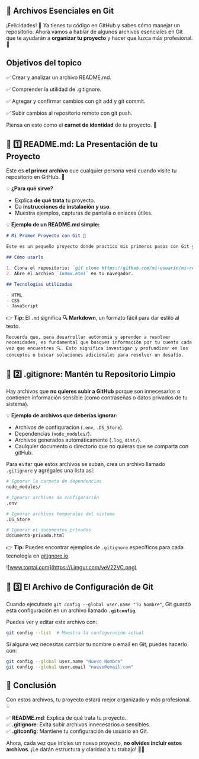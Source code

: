 ## 📜 **Archivos Esenciales en Git**

¡Felicidades! 🎉 Ya tienes tu código en GitHub y sabes cómo manejar un repositorio. Ahora vamos a hablar de algunos archivos esenciales en Git que te ayudarán a **organizar tu proyecto** y hacer que luzca más profesional. 🚀

## Objetivos del topico

✅ Crear y analizar un archivo README.md.

✅ Comprender la utilidad de .gitignore.

✅ Agregar y confirmar cambios con git add y git commit.

✅ Subir cambios al repositorio remoto con git push.

Piensa en esto como el **carnet de identidad** de tu proyecto. 📇

## 📌 **1️⃣ README.md: La Presentación de tu Proyecto**

Este es **el primer archivo** que cualquier persona verá cuando visite tu repositorio en GitHub. 📄

💡 **¿Para qué sirve?**

- Explica **de qué trata** tu proyecto.
- Da **instrucciones de instalación y uso**.
- Muestra ejemplos, capturas de pantalla o enlaces útiles.

💡 **Ejemplo de un README.md simple:**

```md
# Mi Primer Proyecto con Git 🚀

Este es un pequeño proyecto donde practico mis primeros pasos con Git y GitHub.

## Cómo usarlo

1. Clona el repositorio: `git clone https://github.com/mi-usuario/mi-repo.git`
2. Abre el archivo `index.html` en tu navegador.

## Tecnologías utilizadas

- HTML
- CSS
- JavaScript
```

👉 **Tip:** El `.md` significa **🔍 Markdown**, un formato fácil para dar estilo al texto.

    Recuerda que, para desarrollar autonomía y aprender a resolver necesidades, es fundamental que busques información por tu cuenta cada vez que encuentres 🔍. Esto significa investigar y profundizar en los conceptos o buscar soluciones adicionales para resolver un desafío.

## 🚫 **2️⃣ .gitignore: Mantén tu Repositorio Limpio**

Hay archivos que **no quieres subir a GitHub** porque son innecesarios o contienen información sensible (como contraseñas o datos privados de tu sistema).

💡 **Ejemplo de archivos que deberías ignorar:**

- Archivos de configuración (`.env`, `.DS_Store`).
- Dependencias (`node_modules/`).
- Archivos generados automáticamente (`.log`, `dist/`).
- Caulquier documento o directorio que no quieras que se comparta con gitHub.

Para evitar que estos archivos se suban, crea un archivo llamado `.gitignore` y agrégales una lista así:

```bash
# Ignorar la carpeta de dependencias
node_modules/

# Ignorar archivos de configuración
.env

# Ignorar archivos temporales del sistema
.DS_Store

# Ignorar el documentos privados
documento-privado.html
```

👉 **Tip:** Puedes encontrar ejemplos de `.gitignore` específicos para cada tecnología en [gitignore.io](https://www.toptal.com/developers/gitignore).

![www.toptal.com](https://i.imgur.com/veV22VC.png)

## 🎯 **3️⃣ El Archivo de Configuración de Git**

Cuando ejecutaste `git config --global user.name "Tu Nombre"`, Git guardó esta configuración en un archivo llamado **`.gitconfig`**.

Puedes ver y editar este archivo con:

```bash
git config --list  # Muestra la configuración actual
```

Si alguna vez necesitas cambiar tu nombre o email en Git, puedes hacerlo con:

```bash
git config --global user.name "Nuevo Nombre"
git config --global user.email "nuevo@email.com"
```

## 🚀 **Conclusión**

Con estos archivos, tu proyecto estará mejor organizado y más profesional. 💡

✅ **README.md**: Explica de qué trata tu proyecto.  
✅ **.gitignore**: Evita subir archivos innecesarios o sensibles.  
✅ **.gitconfig**: Mantiene tu configuración de usuario en Git.

Ahora, cada vez que inicies un nuevo proyecto, **no olvides incluir estos archivos**. ¡Le darán estructura y claridad a tu trabajo! 🎯😃
